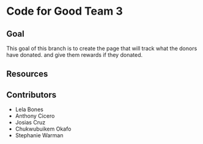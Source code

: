 # Code for Good Team 3

## Goal
This goal of this branch is to create the page that will track what the donors have donated. and give them rewards if they donated.

## Resources

## Contributors
- Lela Bones
- Anthony Cicero
- Josias Cruz
- Chukwubuikem Okafo
- Stephanie Warman

